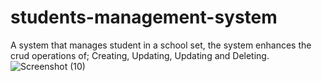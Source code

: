 # students-management-system
A system that manages student in a school set, the system enhances the crud operations of; Creating, Updating, Updating and Deleting.
![Screenshot (10)](https://github.com/user-attachments/assets/3c1b6951-9fb1-49a2-9721-c2314b199bd1)
